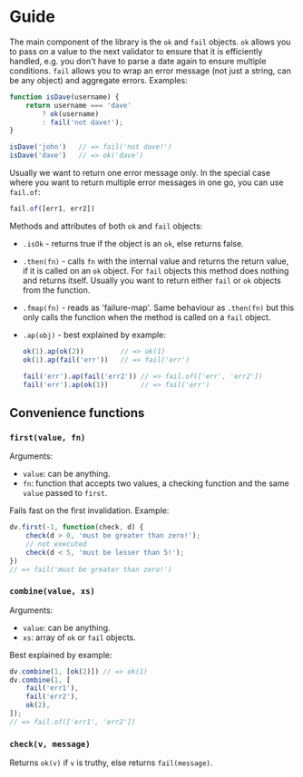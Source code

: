 # Guide

The main component of the library is the `ok` and `fail` objects.
`ok` allows you to pass on a value to the next validator to ensure
that it is efficiently handled, e.g. you don't have to parse a date
again to ensure multiple conditions. `fail` allows you to wrap an
error message (not just a string, can be any object) and aggregate
errors. Examples:

```js
function isDave(username) {
    return username === 'dave'
        ? ok(username)
        : fail('not dave!');
}

isDave('john')   // => fail('not dave!')
isDave('dave')   // => ok('dave')
```

Usually we want to return one error message only. In the special
case where you want to return multiple error messages in one go,
you can use `fail.of`:

```js
fail.of([err1, err2])
```

Methods and attributes of both `ok` and `fail` objects:

 - `.isOk` - returns true if the object is an `ok`, else returns false.
 - `.then(fn)` - calls `fn` with the internal value and returns the
 return value, if it is called on an `ok` object. For `fail` objects
 this method does nothing and returns itself. Usually you want to
 return either `fail` or `ok` objects from the function.
 - `.fmap(fn)` - reads as 'failure-map'. Same behaviour as `.then(fn)`
 but this only calls the function when the method is called on a `fail`
 object.
 - `.ap(obj)` - best explained by example:

    ```js
    ok(1).ap(ok(2))         // => ok(1)
    ok(1).ap(fail('err'))   // => fail('err')

    fail('err').ap(fail('err2')) // => fail.of(['err', 'err2'])
    fail('err').ap(ok(1))        // => fail('err')
    ```

## Convenience functions

### `first(value, fn)`

Arguments:

 - `value`: can be anything.
 - `fn`: function that accepts two values, a checking function and
 the same `value` passed to `first`.

Fails fast on the first invalidation. Example:

```js
dv.first(-1, function(check, d) {
    check(d > 0, 'must be greater than zero!');
    // not executed
    check(d < 5, 'must be lesser than 5!');
})
// => fail('must be greater than zero!')
```


### `combine(value, xs)`

Arguments:

 - `value`: can be anything.
 - `xs`: array of `ok` or `fail` objects.

Best explained by example:

```js
dv.combine(1, [ok(2)]) // => ok(1)
dv.combine(1, [
    fail('err1'),
    fail('err2'),
    ok(2),
]);
// => fail.of(['err1', 'err2'])
```

### `check(v, message)`

Returns `ok(v)` if `v` is truthy, else returns `fail(message)`.
